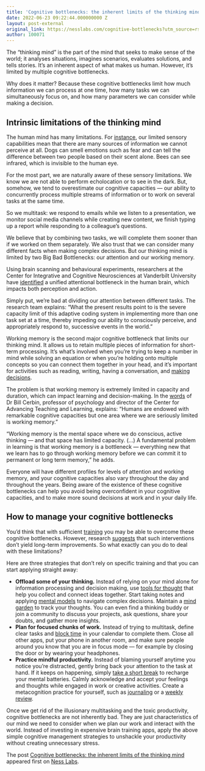 ```yaml
---
title: 'Cognitive bottlenecks: the inherent limits of the thinking mind'
date: 2022-06-23 09:22:44.000000000 Z
layout: post-external
original_link: https://nesslabs.com/cognitive-bottlenecks?utm_source=rss&utm_medium=rss&utm_campaign=cognitive-bottlenecks
author: 100071
---
```


The “thinking mind” is the part of the mind that seeks to make sense of the world; it analyses situations, imagines scenarios, evaluates solutions, and tells stories. It’s an inherent aspect of what makes us human. However, it’s limited by multiple cognitive bottlenecks.

Why does it matter? Because these cognitive bottlenecks limit how much information we can process at one time, how many tasks we can simultaneously focus on, and how many parameters we can consider while making a decision.

## Intrinsic limitations of the thinking mind

The human mind has many limitations. For [instance](https://www.hhmi.org/seeing-hearing-and-smelling-world), our limited sensory capabilities mean that there are many sources of information we cannot perceive at all. Dogs can smell emotions such as fear and ​​can tell the difference between two people based on their scent alone. Bees can see infrared, which is invisible to the human eye.

For the most part, we are naturally aware of these sensory limitations. We know we are not able to perform echolocation or to see in the dark. But, somehow, we tend to overestimate our cognitive capacities — our ability to concurrently process multiple streams of information or to work on several tasks at the same time.

So we multitask: we respond to emails while we listen to a presentation, we monitor social media channels while creating new content, we finish typing up a report while responding to a colleague’s questions.

We believe that by combining two tasks, we will complete them sooner than if we worked on them separately. We also trust that we can consider many different facts when making complex decisions. But our thinking mind is limited by two Big Bad Bottlenecks: our attention and our working memory.

Using brain scanning and behavioural experiments, researchers at the Center for Integrative and Cognitive Neurosciences at Vanderbilt University have [identified](https://www.pnas.org/doi/10.1073/pnas.1103583108) a unified attentional bottleneck in the human brain, which impacts both perception and action.

Simply put, we’re bad at dividing our attention between different tasks. The research team explains: “What the present results point to is the severe capacity limit of this adaptive coding system in implementing more than one task set at a time, thereby impeding our ability to consciously perceive, and appropriately respond to, successive events in the world.”

Working memory is the second major cognitive bottleneck that limits our thinking mind. It allows us to retain multiple pieces of information for short-term processing. It’s what’s involved when you’re trying to keep a number in mind while solving an equation or when you’re holding onto multiple concepts so you can connect them together in your head, and it’s important for activities such as reading, writing, having a conversation, and [making decisions](https://nesslabs.com/decision-making).

The problem is that working memory is extremely limited in capacity and duration, which can impact learning and decision-making. In the [words](https://sites.google.com/a/uwlax.edu/exploring-how-students-learn/working-memory-as-a-bottleneck-in-learning) of Dr Bill Cerbin, professor of psychology and director of the Center for Advancing Teaching and Learning, explains: “Humans are endowed with remarkable cognitive capacities but one area where we are seriously limited is working memory.”

“Working memory is the mental space where we do conscious, active thinking — and that space has limited capacity. (…) A fundamental problem in learning is that working memory is a bottleneck — everything new that we learn has to go through working memory before we can commit it to permanent or long term memory,” he adds.

Everyone will have different profiles for levels of attention and working memory, and your cognitive capacities also vary throughout the day and throughout the years. Being aware of the existence of these cognitive bottlenecks can help you avoid being overconfident in your cognitive capacities, and to make more sound decisions at work and in your daily life.

## How to manage your cognitive bottlenecks

You’d think that with sufficient [training](https://nesslabs.com/brain-training) you may be able to overcome these cognitive bottlenecks. However, research [suggests](https://knowingneurons.com/neuro-primer-working-memory-capacity/) that such interventions don’t yield long-term improvements. So what exactly can you do to deal with these limitations?

Here are three strategies that don’t rely on specific training and that you can start applying straight away:

- **Offload some of your thinking.** Instead of relying on your mind alone for information processing and decision making, use [tools for thought](https://nesslabs.com/switchboard) that help you collect and connect ideas together. Start taking notes and applying [mental models](https://nesslabs.com/mental-models) to navigate complex decisions. Maintain a [mind garden](https://nesslabs.com/mind-garden) to track your thoughts. You can even find a thinking buddy or join a community to discuss your projects, ask questions, share your doubts, and gather more insights.
- **Plan for focused chunks of work.** Instead of trying to multitask, define clear tasks and [block time](https://nesslabs.com/time-management) in your calendar to complete them. Close all other apps, put your phone in another room, and make sure people around you know that you are in focus mode — for example by closing the door or by wearing your headphones.
- **Practice mindful productivity.** Instead of blaming yourself anytime you notice you’re distracted, gently bring back your attention to the task at hand. If it keeps on happening, simply [take a short break](https://nesslabs.com/structured-distraction-breaks-at-work) to recharge your mental batteries. Calmly acknowledge and accept your feelings and thoughts while engaged in work or creative activities. Create a metacognition practice for yourself, such as [journaling](https://nesslabs.com/dear-diary) or a [weekly review](https://nesslabs.com/weekly-review).

Once we get rid of the illusionary multitasking and the toxic productivity, cognitive bottlenecks are not inherently bad. They are just characteristics of our mind we need to consider when we plan our work and interact with the world. Instead of investing in expensive brain training apps, apply the above simple cognitive management strategies to unshackle your productivity without creating unnecessary stress.

The post [Cognitive bottlenecks: the inherent limits of the thinking mind](https://nesslabs.com/cognitive-bottlenecks) appeared first on [Ness Labs](https://nesslabs.com).

